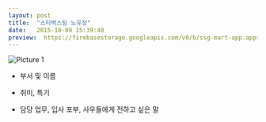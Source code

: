 ```yaml
---
layout: post
title:  "스타벅스팀 노유정"
date:   2015-10-09 15:39:40
preview:  https://firebasestorage.googleapis.com/v0/b/ssg-mart-app.appspot.com/o/%EB%8F%99%EA%B8%B0%EC%82%AC%EC%A7%84%2F191913.jpg?alt=media&token=1520b8bf-c8dd-48e2-9147-507ca9cc543d
---
```


![Picture 1](https://firebasestorage.googleapis.com/v0/b/ssg-mart-app.appspot.com/o/%EB%8F%99%EA%B8%B0%EC%82%AC%EC%A7%84%2F191913.jpg?alt=media&token=1520b8bf-c8dd-48e2-9147-507ca9cc543d)


* 부서 및 이름


* 취미, 특기


* 담당 업무, 입사 포부, 사우들에게 전하고 싶은 말 
